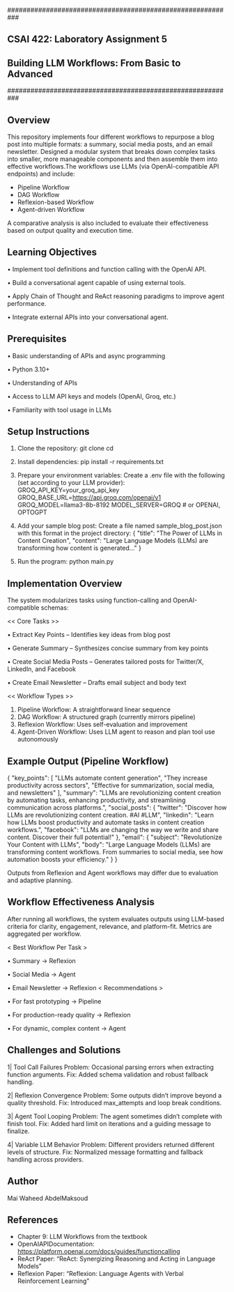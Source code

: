 ###########################################################
##           CSAI 422: Laboratory Assignment 5           ##
##     Building LLM Workflows: From Basic to Advanced    ##
###########################################################

## Overview

This repository implements four different workflows to repurpose a blog post into multiple formats: a summary, social media posts, and an email newsletter. Designed a modular system that breaks down complex tasks into smaller, more manageable components and then assemble them into effective workflows.The workflows use LLMs (via OpenAI-compatible API endpoints) and include:
   + Pipeline Workflow
   + DAG Workflow
   + Reflexion-based Workflow
   + Agent-driven Workflow

A comparative analysis is also included to evaluate their effectiveness based on output quality and execution time.

## Learning Objectives

• Implement tool definitions and function calling with the OpenAI API.

• Build a conversational agent capable of using external tools.

• Apply Chain of Thought and ReAct reasoning paradigms to improve agent performance.

• Integrate external APIs into your conversational agent.

## Prerequisites

 • Basic understanding of APIs and async programming

 • Python 3.10+

 • Understanding of APIs

 • Access to LLM API keys and models (OpenAI, Groq, etc.)

 • Familiarity with tool usage in LLMs 


## Setup Instructions

1. Clone the repository:
   git clone <repo-url>
   cd <repo-directory>

2. Install dependencies:
   pip install -r requirements.txt

3. Prepare your environment variables: Create a .env file with the following (set according to your LLM provider):
   GROQ_API_KEY=your_groq_api_key
   GROQ_BASE_URL=https://api.groq.com/openai/v1
   GROQ_MODEL=llama3-8b-8192
   MODEL_SERVER=GROQ  # or OPENAI, OPTOGPT

4. Add your sample blog post:
Create a file named sample_blog_post.json with this format in the project directory:
   {
   "title": "The Power of LLMs in Content Creation",
   "content": "Large Language Models (LLMs) are transforming how content is generated..."
   }

5. Run the program:
   python main.py


## Implementation Overview 

The system modularizes tasks using function-calling and OpenAI-compatible schemas:

<< Core Tasks >>

   • Extract Key Points – Identifies key ideas from blog post

   • Generate Summary – Synthesizes concise summary from key points

   • Create Social Media Posts – Generates tailored posts for Twitter/X, LinkedIn, and Facebook

   • Create Email Newsletter – Drafts email subject and body text

<< Workflow Types >>

   1) Pipeline Workflow: A straightforward linear sequence
   2) DAG Workflow: A structured graph (currently mirrors pipeline)
   3) Reflexion Workflow: Uses self-evaluation and improvement
   4) Agent-Driven Workflow: Uses LLM agent to reason and plan tool use autonomously

## Example Output (Pipeline Workflow)

   {
   "key_points": [
      "LLMs automate content generation",
      "They increase productivity across sectors",
      "Effective for summarization, social media, and newsletters"
   ],
   "summary": "LLMs are revolutionizing content creation by automating tasks, enhancing productivity, and streamlining communication across platforms.",
   "social_posts": {
      "twitter": "Discover how LLMs are revolutionizing content creation. #AI #LLM",
      "linkedin": "Learn how LLMs boost productivity and automate tasks in content creation workflows.",
      "facebook": "LLMs are changing the way we write and share content. Discover their full potential!"
   },
   "email": {
      "subject": "Revolutionize Your Content with LLMs",
      "body": "Large Language Models (LLMs) are transforming content workflows. From summaries to social media, see how automation boosts your efficiency."
   }
   }

Outputs from Reflexion and Agent workflows may differ due to evaluation and adaptive planning.


## Workflow Effectiveness Analysis

After running all workflows, the system evaluates outputs using LLM-based criteria for clarity, engagement, relevance, and platform-fit. Metrics are aggregated per workflow. 

< Best Workflow Per Task >

   • Summary → Reflexion

   • Social Media → Agent

   • Email Newsletter → Reflexion
< Recommendations >

   • For fast prototyping → Pipeline

   • For production-ready quality → Reflexion

   • For dynamic, complex content → Agent


## Challenges and Solutions

1| Tool Call Failures
   Problem: Occasional parsing errors when extracting function arguments.
   Fix: Added schema validation and robust fallback handling.

2| Reflexion Convergence
   Problem: Some outputs didn’t improve beyond a quality threshold.
   Fix: Introduced max_attempts and loop break conditions.

3| Agent Tool Looping
   Problem: The agent sometimes didn’t complete with finish tool.
   Fix: Added hard limit on iterations and a guiding message to finalize.

4| Variable LLM Behavior
   Problem: Different providers returned different levels of structure.
   Fix: Normalized message formatting and fallback handling across providers.


## Author
Mai Waheed AbdelMaksoud


## References
- Chapter 9: LLM Workflows from the textbook
- OpenAIAPIDocumentation: https://platform.openai.com/docs/guides/functioncalling
- ReAct Paper: “ReAct: Synergizing Reasoning and Acting in Language Models”
- Reflexion Paper: “Reflexion: Language Agents with Verbal Reinforcement Learning”